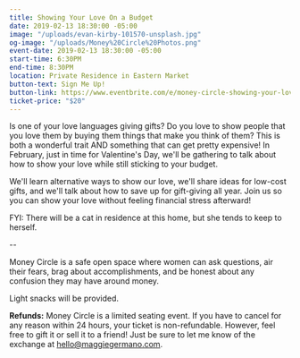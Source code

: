 ```yaml
---
title: Showing Your Love On a Budget
date: 2019-02-13 18:30:00 -05:00
image: "/uploads/evan-kirby-101570-unsplash.jpg"
og-image: "/uploads/Money%20Circle%20Photos.png"
event-date: 2019-02-13 18:30:00 -05:00
start-time: 6:30PM
end-time: 8:30PM
location: Private Residence in Eastern Market
button-text: Sign Me Up!
button-link: https://www.eventbrite.com/e/money-circle-showing-your-love-on-a-budget-tickets-54758999642
ticket-price: "$20"
---
```


Is one of your love languages giving gifts? Do you love to show people that you love them by buying them things that make you think of them? This is both a wonderful trait AND something that can get pretty expensive! In February, just in time for Valentine's Day, we'll be gathering to talk about how to show your love while still sticking to your budget.

We'll learn alternative ways to show our love, we'll share ideas for low-cost gifts, and we'll talk about how to save up for gift-giving all year. Join us so you can show your love without feeling financial stress afterward! 

FYI: There will be a cat in residence at this home, but she tends to keep to herself.

--

Money Circle is a safe open space where women can ask questions, air their fears, brag about accomplishments, and be honest about any confusion they may have around money.

Light snacks will be provided.

**Refunds:** Money Circle is a limited seating event. If you have to cancel for any reason within 24 hours, your ticket is non-refundable. However, feel free to gift it or sell it to a friend! Just be sure to let me know of the exchange at [hello@maggiegermano.com](mailto:hello@maggiegermano.com).